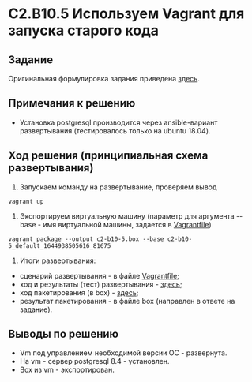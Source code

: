 # C2.B10.5 Используем Vagrant для запуска старого кода


## Задание

Оригинальная формулировка задания приведена [здесь](./TASK.md).

## Примечания к решению

- Установка postgresql производится через ansible-вариант развертывания (тестировалось только на ubuntu 18.04).

## Ход решения (принципиальная схема развертывания)

1. Запускаем команду на развертывание, проверяем вывод
```
vagrant up
```
1. Экспортируем виртуальную машину (параметр для аргумента --base - имя виртуальной машины, 
  задается в [Vagrantfile](./Vagrantfile))
```
vagrant package --output c2-b10-5.box --base c2-b10-5_default_1644938505616_81675

```
1. Итоги развертывания:
- сценарий развертывания - в файле [Vagrantfile](./Vagrantfile);
- ход и результаты (тест) развертывания  - [здесь](./out-vagrant_up.log);
- ход пакетирования (в box)  - [здесь](./out-vagrant_package.log);
- результат пакетирования - в файле box (направлен в ответе на задание).

## Выводы по решению

- Vm под управлением необходимой версии ОС - развернута.
- На vm - сервер postgresql 8.4 - установлен.
- Box из vm - экспортирован.
